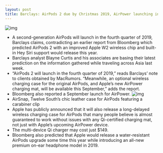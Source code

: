 ```yaml
---
layout: post
title: Barclays: AirPods 2 due by Christmas 2019, AirPower launching in September
---
```

![img](http://media.idownloadblog.com/wp-content/uploads/2017/11/AirPods.jpg)
* A second-generation AirPods will launch in the fourth quarter of 2019, Barclays claims, contradicting an earlier report from Bloomberg which predicted AirPods 2 with an improved Apple W2 wireless chip and built-in Hey Siri support would release this year.
* Barclays analyst Blayne Curtis and his associates are basing their latest prediction on the information gathered while traveling across Asia last week.
* “AirPods 2 will launch in the fourth quarter of 2019,” reads Barclays’ note to clients obtained by MacRumors. “Meanwhile, an optional wireless charging case for the original AirPods, and Apple’s new AirPower charging mat, will be available this September,” adds the report.
* Bloomberg also reported a September launch for AirPower.
![img](http://media.idownloadblog.com/wp-content/uploads/2018/07/Twelve-South-AirSnap-001.jpg)
* AirSnap, Twelve South’s chic leather case for AirPods featuring a carabiner clip
* Apple has publicly announced that it will also release a long-delayed wireless charging case for AirPods that many people believe is almost guaranteed to work without issues with any Qi-certified charging mat, not just with Apple’s upcoming AirPower device.
* The multi-device Qi charger may cost just $149.
* Bloomberg also predicted that Apple would release a water-resistant AirPods upgrade some time this year while introducing an all-new premium on-ear headphone model in 2019.

